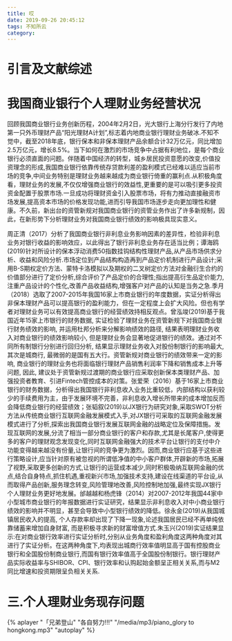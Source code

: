 ```yaml
---
title: 哎
date: 2019-09-26 20:45:12
tags: 不知所云
category: 
---
```

# 引言及文献综述 #
# 我国商业银行个人理财业务经营状况 #
回顾我国商业银行业务创新历程，2004年2月2日，光大银行上海分行发行了内地第一只外币理财产品“阳光理财A计划”,标志着内地商业银行理财业务破冰.不知不觉中，截至2018年底，银行保本和非保本理财产品余额合计32万亿元，同比增加2.5万亿元，增长8.5%。当下如何在激烈的市场竞争中占据有利地位，是每个商业银行必须直面的问题。伴随着中国经济的转型，城乡居民投资意愿的改变,价值投资理念的形成,我国商业银行依靠传统存贷款利差的盈利模式已经难以适应当前市场的竞争,中间业务特别是理财业务越来越成为商业银行倚重的赢利点.从积极角度看，理财业务的发展,不仅仅增强商业银行的效益性,更重要的是可以吸引更多投资资金配置于股票市场.一旦成功将理财资金引入股票市场，将有力推动直接融资市场发展,提高资本市场的价格发现功能,进而引导我国市场逐步走向更加理性和健康。不久前，新出台的资管新规对我国商业银行的资管业务作出了许多新规制，因此，在新形势下分析理财业务对我国商业银行绩效的影响极具现实意义。


周正清（2017）分析了我国商业银行非利息业务影响因素的差异性，检验非利息业务对银行收益的影响效应，以此得出了银行非利息业务存在适当比例；谭海鸥(2019)针对所设计的保本浮动消费50指数挂钩结构性理财产品,从产品市场供求分析、收益和风险分析.市场定位到产品结构构造再到产品定价机制进行产品设计;采用B-S期权定价方法、蒙特卡洛模拟以及期权的二叉树定价方法对金融衍生合约的价值部分进行了定价分析,综合评价了产品定价的合理性;指出提高衍生品定价能力,注重产品设计的个性化,改善产品收益结构,增强客户对产品的认知是当务之急.季月（2018）选取了2007-2015年我国16家上市商业银行的年度数据，实证分析得出非保本理财产品可以提高银行的盈利能力，但在一定程度上会扩大风险。但也有学者对理财业务可以有效提高商业银行的经营绩效持相反观点。曾泓竣(2019)基于我国近年15家上市银行的财务数据, 实证检验了理财业务在资管新规下对我国商业银行财务绩效的影响, 并运用杜邦分析来分解影响绩效的路径, 结果表明理财业务收入对商业银行的绩效影响较小, 但是理财业务会显著地促进银行的绩效。通过对不同所有制银行分别进行回归分析, 结果显示理财业务收入对股份制银行的影响最大, 其次是城商行, 最微弱的是国有五大行。资管新规对商业银行的绩效带来一定的影响, 商业银行的理财业务也将面临银行理财产品销售利润率下降和销售成本上升等问题, 因此, 建议处于资管新规过渡期的商业银行应采取创新保本类理财产品、加强投资者教育、引进Fintech管控成本的对策。张爱荣（2016）基于16家上市商业银行的财务数据，分析得出我国银行非利息收入业务比重较低，内部结构以获利较少的手续费用为主，由于发展环境不完善，非利息收入增长所带来的成本增加反而会降低商业银行的经营绩效；张韬叙(2019)以JX银行为研究对象,采取SWOT分析方法从传统商业银行互联网金融发展模式入手,对JX银行可采取的互联网金融发展模式进行了分析,探索出我国商业银行发展互联网金融的战略定位及保障措施。发现互联网的发展,分流了相当一部分商业银行的客户和存款,尤其是长尾客户,使得更多的客户的理财观念发现变化,同时互联网金融强大的技术平台让银行的支付中介功能变得越来越没有份量,让银行间的竞争更为激烈。因而,商业银行应基于这些进行策略设计,应当针对原有被忽视的所谓低净值的中小客户群体,开辟新的市场,拓展了视野,采取更多创新的方式,让银行的运营成本减少,同时积极吸纳互联网金融的优点,结合自身特点,抓住机遇,重视新兴市场,加强技术支持,建设在线渠道的平台设,从而取得产品创新,服务理念转变,风险管理地改善,风险控制地加强,最终实现JX银行个人理财业务更好地发展。邰越越和杨虎锋（2014）对2007-2012年我国44家中小型城市商业银行的年报数据进行实证研究，结果显示非利息收入对中小商业银行绩效的影响并不明显，甚至会导致中小型银行绩效的降低。徐永金(2019)从我国城镇居民收入的提高, 个人存款率却出现了下降一现象,论述我国居民已经不再单纯依靠储蓄来增加自身财富, 而是积极寻求新的财富增值方式.朱玉兴(2019)实证结果显示:在对商业银行效率进行实证分析时,分别从业务角度和盈利角度这两种角度对其进行了实证分析。在这两种角度下,均表现出城商行效率值明显高于国有控股商业银行和全国股份制商业银行,而国有银行效率值高于全国股份制银行。银行理财产品实际收益率与SHIBOR、CPI、银行效率和认购起始金额呈正相关关系,而与M2同比增速和投资期限呈负相关关系.


# 三.个人理财业务现存问题 #





{% aplayer "「兄弟登山" "各自努力!!!"
 "/media/mp3/piano_glory to hongkong.mp3" "autoplay" %}